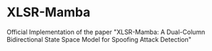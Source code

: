 # XLSR-Mamba
Official Implementation of the paper "XLSR-Mamba: A Dual-Column Bidirectional State Space Model for Spoofing Attack Detection"
